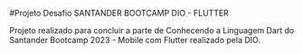 #Projeto Desafio SANTANDER BOOTCAMP DIO - FLUTTER

Projeto realizado para concluir a parte de Conhecendo a Linguagem Dart do Santander Bootcamp 2023 - Mobile com Flutter realizado pela DIO. 
